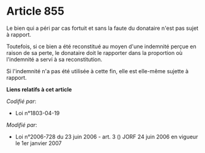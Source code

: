 # Article 855

Le bien qui a péri par cas fortuit et sans la faute du donataire n'est pas sujet à rapport.

Toutefois, si ce bien a été reconstitué au moyen d'une indemnité perçue en raison de sa perte, le donataire doit le rapporter
dans la proportion où l'indemnité a servi à sa reconstitution.

Si l'indemnité n'a pas été utilisée à cette fin, elle est elle-même sujette à rapport.

**Liens relatifs à cet article**

_Codifié par_:

  - Loi n°1803-04-19

_Modifié par_:

  - Loi n°2006-728 du 23 juin 2006 - art. 3 () JORF 24 juin 2006 en vigueur le 1er janvier 2007

